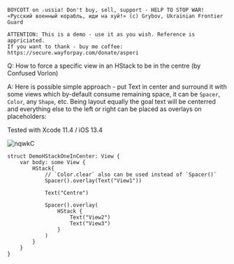 ```
BOYCOTT on ᵣussia! Don't buy, sell, support - HELP TO STOP WAR!
«Русский военный корабль, иди на хуй!» (c) Grybov, Ukrainian Frontier Guard

ATTENTION: This is a demo - use it as you wish. Reference is appriciated.
If you want to thank - buy me coffee: https://secure.wayforpay.com/donate/asperi
```

Q: How to force a specific view in an HStack to be in the centre (by Confused Vorlon)

A: Here is possible simple approach - put Text in center and surround it with some views
which by-default consume remaining space, it can be `Spacer`, `Color`, any `Shape`, etc. Being
layout equally the goal text will be centerred and everything else to the left or right can
be placed as overlays on placeholders:

Tested with Xcode 11.4 / iOS 13.4

![nqwkC](https://user-images.githubusercontent.com/62171579/165099110-69127e86-82fb-4aa8-a614-ee17201c1af4.png)

```
struct DemoHStackOneInCenter: View {
    var body: some View {
        HStack{
            // `Color.clear` also can be used instead of `Spacer()`
            Spacer().overlay(Text("View1"))

            Text("Centre")

            Spacer().overlay(
                HStack {
                    Text("View2")
                    Text("View3")
                }
            )
        }
    }
}
```
